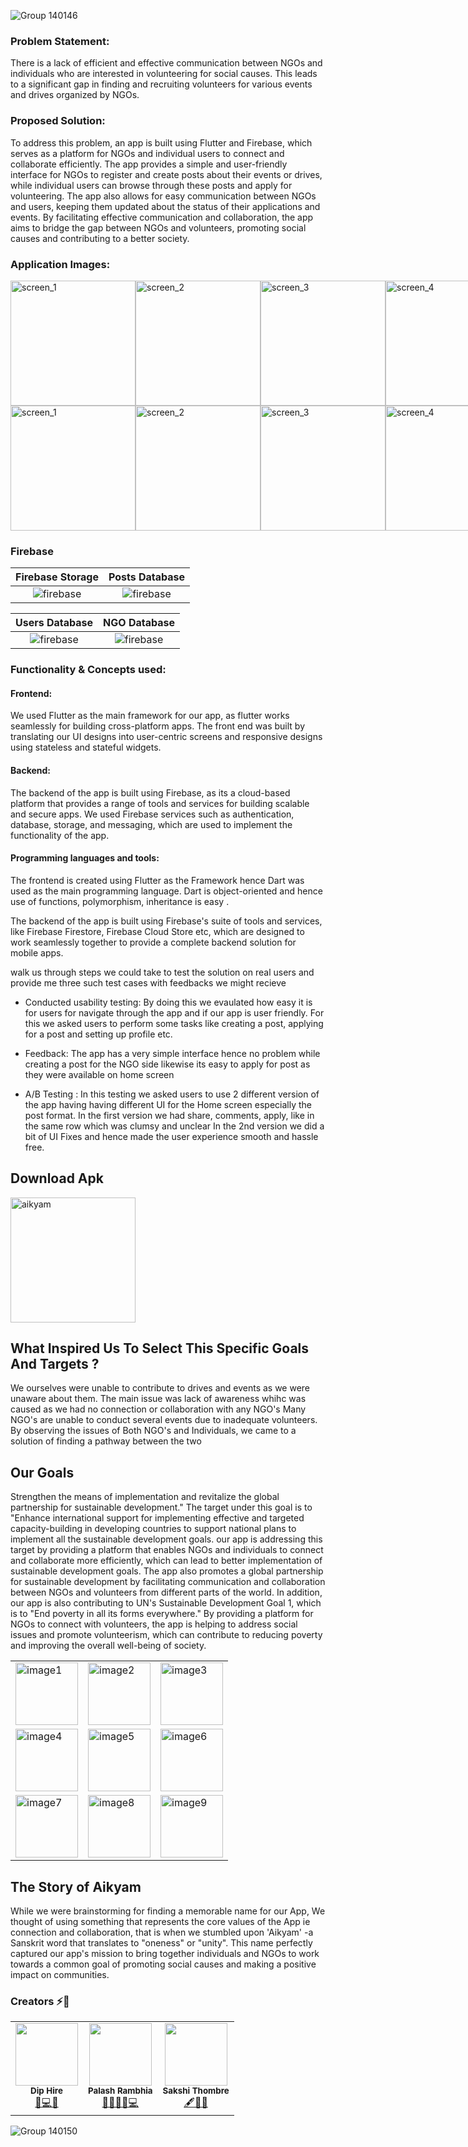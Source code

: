 ![Group 140146](https://user-images.githubusercontent.com/47987136/228334170-781b397f-6d66-4385-965b-0d26a3d9da53.png)

### Problem Statement:
There is a lack of efficient and effective communication between NGOs and individuals who are interested in volunteering for social causes. This leads to a significant gap in finding and recruiting volunteers for various events and drives organized by NGOs.

### Proposed Solution:
To address this problem, an app is built using Flutter and Firebase, which serves as a platform for NGOs and individual users to connect and collaborate efficiently. The app provides a simple and user-friendly interface for NGOs to register and create posts about their events or drives, while individual users can browse through these posts and apply for volunteering. The app also allows for easy communication between NGOs and users, keeping them updated about the status of their applications and events. By facilitating effective communication and collaboration, the app aims to bridge the gap between NGOs and volunteers, promoting social causes and contributing to a better society.

### Application Images:  
<div style="display:flex;">
   <img src="https://user-images.githubusercontent.com/47987136/228318930-7767ebf2-730a-40e0-94b3-7c850cb71a20.png" alt="screen_1" width="200"/>
   <img src="https://user-images.githubusercontent.com/47987136/228318938-c6bc7de1-a60f-4ca1-924e-94a994a574fb.png" alt="screen_2" width="200"/>
  <img src="https://user-images.githubusercontent.com/47987136/228318897-a0bd4399-67a3-4a75-a7c8-7c5b10d92775.png" alt="screen_3" width="200"/>
   <img src="https://user-images.githubusercontent.com/47987136/228318915-69c15bb9-3049-4982-8626-c4f0c2329444.png" alt="screen_4" width="200"/>
  
</div>
<div style="display:flex;">
   <img src="https://user-images.githubusercontent.com/47987136/228321139-38567911-1168-4bc4-b748-cca24e5a36e4.png" alt="screen_1" width="200"/>
   <img src="https://user-images.githubusercontent.com/47987136/228321155-642c49f1-18ce-4ec6-9abc-ff596ffe0a0c.png" alt="screen_2" width="200"/>
   <img src="https://user-images.githubusercontent.com/47987136/228321164-4c66054b-d52d-4b51-9f80-babf52c6f0cb.png" alt="screen_3" width="200"/>
   <img src="https://user-images.githubusercontent.com/47987136/228321176-7fc1c866-52da-44c4-beba-1f90e932a652.png" alt="screen_4" width="200"/>
</div>


### Firebase

Firebase Storage            | Posts Database
:-------------------------:|:-------------------------:|
![firebase](https://user-images.githubusercontent.com/47987136/228322030-69ae43e9-8f50-4ef0-b93d-53a374bf39ed.jpeg)|![firebase](https://user-images.githubusercontent.com/47987136/228322044-9b4b3079-aab0-4978-bcb0-46b675b1a531.jpeg)|

Users Database             | NGO Database
:-------------------------:|:-------------------------:|
![firebase](https://user-images.githubusercontent.com/47987136/228322047-23c4c923-369b-4258-b102-e17cce1f74b2.jpeg)|![firebase](https://user-images.githubusercontent.com/47987136/228322057-4c05fb73-6304-4a90-be9f-6ab2318dc498.jpeg)|


### Functionality & Concepts used:


#### Frontend:
We used Flutter as the main framework for our app, as flutter works seamlessly for building cross-platform apps.
The front end was built by translating our UI designs into user-centric screens
and responsive designs using stateless and stateful widgets.

#### Backend:
The backend of the app is built using Firebase, as its a cloud-based platform that provides a range of tools and services for building scalable and secure apps. We used Firebase services such as authentication, database, storage, and messaging, which are used to implement the functionality of the app.

#### Programming languages and tools:
The frontend is created using Flutter as the Framework hence Dart was used as the main programming language. Dart is object-oriented and hence use of functions, polymorphism, inheritance is easy .

The backend of the app is built using Firebase's suite of tools and services, like Firebase Firestore, Firebase Cloud Store etc, which are designed to work seamlessly together to provide a complete backend solution for mobile apps.

walk us through steps we could take to test the solution on real users and provide me three such test cases with feedbacks we might recieve

- Conducted usability testing:
By doing this we evaulated how easy it is for users for navigate through the app and if our app is user friendly. For this we asked users to perform some tasks like creating a post, applying for a post and setting up profile etc.

- Feedback: The app has a very simple interface hence no problem while creating a post for the NGO side likewise its easy to apply for post as they were available on home screen

- A/B Testing : In this testing we asked users to use 2 different version of the app having having different UI for the Home screen especially the post format.
In the first version we had share, comments, apply, like in the same row which 
was clumsy and unclear
In the 2nd version we did a bit of UI Fixes and hence made the user experience smooth and hassle free.

## Download Apk
[<img alt="aikyam" width="200px" src="https://user-images.githubusercontent.com/47987136/228337784-dbb7a73b-f058-40c1-bed2-c4fa6d7bbb71.png" />](https://drive.google.com/drive/folders/1lkqBA2I1dGgTEYD8q54ewxZvEQmHNFsZ)



## What Inspired Us To Select This Specific Goals And Targets ?

We ourselves were unable to contribute to drives and events as we were unaware about them. The main issue was lack of awareness whihc was caused  as we had no connection or collaboration with any NGO's
Many NGO's are unable to conduct several events due to inadequate volunteers.
By observing the issues of Both NGO's and Individuals, we came to a solution of finding a pathway between the two


## Our Goals
Strengthen the means of implementation and revitalize the global partnership for sustainable development."
The target under this goal is to "Enhance international support for implementing effective and targeted capacity-building in developing countries to support national plans to implement all the sustainable development goals.
our app is addressing this target by providing a platform that enables NGOs and individuals to connect and collaborate more efficiently, which can lead to better implementation of sustainable development goals. The app also promotes a global partnership for sustainable development by facilitating communication and collaboration between NGOs and volunteers from different parts of the world.
In addition, our app is also contributing to UN's Sustainable Development Goal 1, which is to "End poverty in all its forms everywhere." By providing a platform for NGOs to connect with volunteers, the app is helping to address social issues and promote volunteerism, which can contribute to reducing poverty and improving the overall well-being of society.

<table>
  <tr>
    <td><img src="https://user-images.githubusercontent.com/47987136/228332340-ab9bd94b-90ba-4ada-81ff-46178ae2ee34.png" alt="image1" width="100"></td>
    <td><img src="https://user-images.githubusercontent.com/47987136/228332502-60aa94b4-aa59-4524-b05d-24cdafd09f6b.png" alt="image2" width="100"></td>
    <td><img src="https://user-images.githubusercontent.com/47987136/228332596-93b5fd76-3e4d-4a34-93ad-867f1ad5cb46.png" alt="image3" width="100"></td>
  </tr>
  <tr>
    <td><img src="https://user-images.githubusercontent.com/47987136/228332548-9bd2a639-672b-4af2-9014-34b8b31840cb.png" alt="image4" width="100"></td>
    <td><img src="https://user-images.githubusercontent.com/47987136/228332703-4aee4335-e520-4661-afee-c8bb52aec9d8.png" alt="image5" width="100"></td>
    <td><img src="https://user-images.githubusercontent.com/47987136/228332788-a96a68a6-5b61-4d6e-8bce-0d55b676c34f.png" alt="image6" width="100"></td>
  </tr>
  <tr>
    <td><img src="https://user-images.githubusercontent.com/47987136/228332835-3bd65247-a6fa-44c9-9330-24d6afb1e199.png" alt="image7" width="100"></td>
    <td><img src="https://user-images.githubusercontent.com/47987136/228332868-ebb2f600-3ad6-4962-b584-33f57d5bb961.png" alt="image8" width="100"></td>
    <td><img src="https://user-images.githubusercontent.com/47987136/228332913-bf683759-3721-423f-b70a-a214bd746351.png" alt="image9" width="100"></td>
  </tr>
</table>


## The Story of Aikyam
While we were brainstorming for finding a memorable name for our App, We thought of using something that represents the core values of the App ie connection and collaboration, that is when we stumbled upon 'Aikyam' -a Sanskrit word that translates to "oneness" or "unity". This name perfectly captured our app's mission to bring together individuals and NGOs to work towards a common goal of promoting social causes and making a positive impact on communities.

### Creators :zap::dizzy:
<table>
		<tr>
			<td align="center"><img src="https://user-images.githubusercontent.com/47987136/228346608-f897221d-3b49-44a5-b92d-ded04b3756da.jpeg"  width=100px;"><br /><sub><b>Dip Hire</b></sub><br/><a href="https://github.com/DipHire">👻💻🥴</a></td>
		   <td align="center"><img src="https://user-images.githubusercontent.com/47987136/228345750-46f8ab4e-5533-4e7a-9667-137153e86718.jpg"  width=100px;"><br /><sub><b>Palash Rambhia</b></sub><br/><a href="https://github.com/palash2911">👩🏻‍💻🎯💻</a></td>
			<td align="center"><img src="https://user-images.githubusercontent.com/47987136/228345760-dffaf8e4-ab87-47f5-8b37-a27af570ea73.jpg"  width=100px;"><br /><sub><b>Sakshi Thombre</b></sub><br/><a href="https://github.com/Sakshy18">🖋🎨🦄</a></td>					
		</tr>
		
</table>

![Group 140150](https://user-images.githubusercontent.com/47987136/228341496-628722c2-8b92-43f7-aaa8-57048d522366.png)




